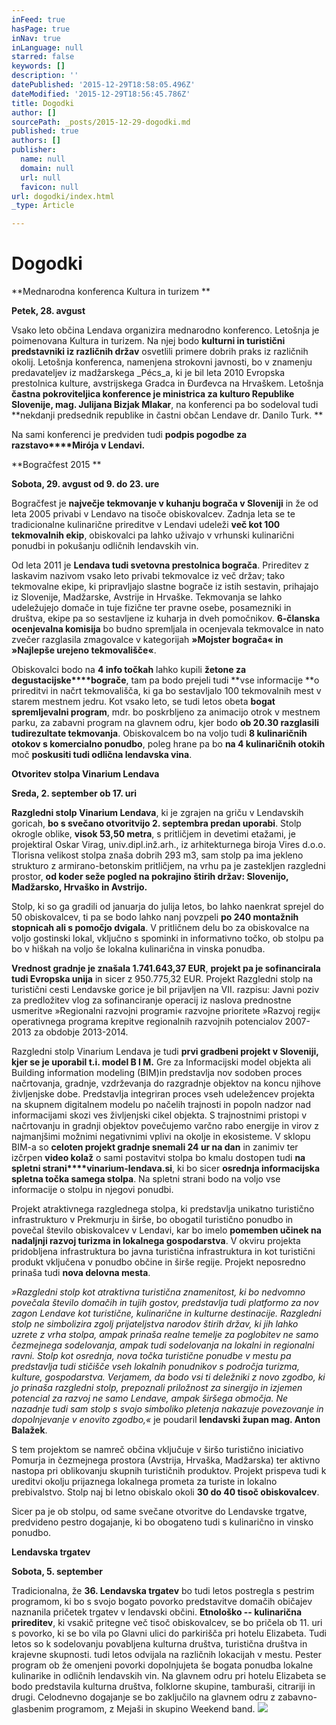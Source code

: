 ```yaml
---
inFeed: true
hasPage: true
inNav: true
inLanguage: null
starred: false
keywords: []
description: ''
datePublished: '2015-12-29T18:58:05.496Z'
dateModified: '2015-12-29T18:56:45.786Z'
title: Dogodki
author: []
sourcePath: _posts/2015-12-29-dogodki.md
published: true
authors: []
publisher:
  name: null
  domain: null
  url: null
  favicon: null
url: dogodki/index.html
_type: Article

---
```

# Dogodki

**Mednarodna konferenca Kultura in turizem **

**Petek, 28\. avgust**

Vsako leto občina Lendava organizira mednarodno konferenco. Letošnja je poimenovana Kultura in turizem. Na njej bodo **kulturni in turistični predstavniki iz različnih držav**
osvetlili primere dobrih praks iz različnih okolij. Letošnja 
konferenca, namenjena strokovni javnosti, bo v znamenju predavateljev iz
madžarskega _Pécs_a, ki je bil leta 2010 Evropska prestolnica kulture, avstrijskega Gradca in Đurđevca na Hrvaškem. Letošnja **častna pokroviteljica konference je ministrica za kulturo Republike Slovenije, mag. Julijana Bizjak Mlakar**, na konferenci pa bo sodeloval tudi **nekdanji predsednik republike in častni občan Lendave dr. Danilo Turk. **

Na sami konferenci je predviden tudi **podpis pogodbe za razstavo****Mirója v Lendavi.**

**Bogračfest 2015 **

**Sobota, 29\. avgust od 9\. do 23\. ure**

Bogračfest je **največje tekmovanje v kuhanju bograča v Sloveniji**
in že od leta 2005 privabi v Lendavo na tisoče obiskovalcev. Zadnja 
leta se te tradicionalne kulinarične prireditve v Lendavi udeleži **več kot 100 tekmovalnih ekip**, obiskovalci pa lahko uživajo v vrhunski kulinarični ponudbi in pokušanju odličnih lendavskih vin.

Od leta 2011 je **Lendava tudi svetovna prestolnica bograča**.
Prireditev z laskavim nazivom vsako leto privabi tekmovalce iz več 
držav; tako tekmovalne ekipe, ki pripravljajo slastne bograče iz istih 
sestavin, prihajajo iz Slovenije, Madžarske, Avstrije in Hrvaške. 
Tekmovanja se lahko udeležujejo domače in tuje fizične ter pravne osebe,
posamezniki in društva, ekipe pa so sestavljene iz kuharja in dveh 
pomočnikov. **6-članska ocenjevalna komisija** bo budno spremljala in ocenjevala tekmovalce in nato zvečer razglasila zmagovalce v kategorijah **»Mojster bograča« in »Najlepše urejeno tekmovališče«**.

Obiskovalci bodo na **4 info točkah** lahko kupili **žetone za degustacijske****bograče**, tam pa bodo prejeli tudi **vse informacije **o
prireditvi in načrt tekmovališča, ki ga bo sestavljalo 100 tekmovalnih 
mest v starem mestnem jedru. Kot vsako leto, se tudi letos obeta **bogat spremljevalni program**, mdr. bo poskrbljeno za animacijo otrok v mestnem parku, za zabavni program na glavnem odru, kjer bodo **ob 20.30 razglasili **tudi**rezultate tekmovanja**. Obiskovalcem bo na voljo tudi **8 kulinaričnih otokov s komercialno ponudbo**, poleg hrane pa bo **na 4 kulinaričnih otokih** moč **poskusiti tudi odlična lendavska vina**.

**Otvoritev stolpa Vinarium Lendava**

**Sreda, 2\. september ob 17\. uri**

**Razgledni stolp Vinarium Lendava**, ki je zgrajen na griču v Lendavskih goricah, **bo s svečano otvoritvijo 2\. septembra predan uporabi**. Stolp okrogle oblike, **visok 53,50 metra**,
s pritličjem in devetimi etažami, je projektiral Oskar Virag, 
univ.dipl.inž.arh., iz arhitekturnega biroja Vires d.o.o. Tlorisna 
velikost stolpa znaša dobrih 293 m3, sam stolp pa ima jekleno strukturo z
armirano-betonskim pritličjem, na vrhu pa je zastekljen razgledni 
prostor, **od koder seže pogled na pokrajino štirih držav: Slovenijo, Madžarsko, Hrvaško in Avstrijo.**

Stolp, ki so ga gradili od januarja do julija letos, bo lahko 
naenkrat sprejel do 50 obiskovalcev, ti pa se bodo lahko nanj povzpeli **po 240 montažnih stopnicah ali s pomočjo dvigala**.
V pritličnem delu bo za obiskovalce na voljo gostinski lokal, vključno s
spominki in informativno točko, ob stolpu pa bo v hiškah na voljo še 
lokalna kulinarična in vinska ponudba.

**Vrednost gradnje je znašala 1.741.643,37 EUR**, **projekt pa je sofinancirala tudi Evropska unija**
in sicer z 950.775,32 EUR. Projekt Razgledni stolp na turistični cesti 
Lendavske gorice je bil prijavljen na VII. razpisu: Javni poziv za 
predložitev vlog za sofinanciranje operacij iz naslova prednostne 
usmeritve »Regionalni razvojni programi« razvojne prioritete »Razvoj 
regij« operativnega programa krepitve regionalnih razvojnih potencialov 
2007-2013 za obdobje 2013-2014\.

Razgledni stolp Vinarium Lendava je tudi **prvi gradbeni projekt v Sloveniji, kjer se je uporabil t.i. model B I M.**
Gre za Informacijski model objekta ali Building information modeling 
(BIM)in  predstavlja nov sodoben proces načrtovanja, gradnje, 
vzdrževanja do razgradnje objektov na koncu njihove življenjske dobe. 
Predstavlja integriran proces vseh udeležencev projekta na skupnem 
digitalnem modelu po načelih trajnosti in popoln nadzor nad 
informacijami skozi ves življenjski cikel objekta. S trajnostnimi 
pristopi v načrtovanju in gradnji objektov povečujemo varčno rabo 
energije in virov z najmanjšimi možnimi negativnimi vplivi na okolje in 
ekosisteme. V sklopu BIM-a so **celoten projekt gradnje snemali 24 ur na dan** in zanimiv ter izčrpen **video kolaž** o sami postavitvi stolpa bo kmalu dostopen tudi **na spletni strani****vinarium-lendava.si**, ki bo sicer **osrednja informacijska spletna točka samega stolpa**. Na spletni strani bodo na voljo vse informacije o stolpu in njegovi ponudbi.

Projekt atraktivnega razglednega stolpa, ki predstavlja unikatno 
turistično infrastrukturo v Prekmurju in širše, bo obogatil turistično 
ponudbo in povečal število obiskovalcev v Lendavi, kar bo imelo **pomemben učinek na nadaljnji razvoj turizma in lokalnega gospodarstva**.
V okviru projekta pridobljena infrastruktura bo javna turistična 
infrastruktura in kot turistični produkt vključena v ponudbo občine in 
širše regije. Projekt neposredno prinaša tudi **nova delovna mesta**.

_»Razgledni stolp kot atraktivna turistična znamenitost, ki bo 
nedvomno povečala število domačih in tujih gostov, predstavlja tudi 
platformo za nov zagon Lendave kot turistične, kulinarične in kulturne 
destinacije. Razgledni stolp ne simbolizira zgolj prijateljstva narodov 
štirih držav, ki jih lahko uzrete z vrha stolpa, ampak prinaša realne 
temelje za poglobitev ne samo čezmejnega sodelovanja, ampak  tudi 
sodelovanja na lokalni in regionalni ravni. Stolp kot osrednja, nova 
točka turistične ponudbe v mestu pa predstavlja tudi stičišče vseh 
lokalnih ponudnikov s področja turizma, kulture, gospodarstva. Verjamem,
da bodo vsi ti deležniki z novo zgodbo, ki jo prinaša razgledni stolp, 
prepoznali priložnost za sinergijo in izjemen potencial za razvoj ne 
samo Lendave, ampak širšega območja. Ne nazadnje tudi sam stolp s svojo 
simboliko pletenja nakazuje povezovanje in dopolnjevanje v enovito 
zgodbo,«_ je poudaril **lendavski župan mag. Anton Balažek**.

S tem projektom se namreč občina vključuje v širšo turistično 
iniciativo Pomurja in čezmejnega prostora (Avstrija, Hrvaška, Madžarska)
ter aktivno nastopa pri oblikovanju skupnih turističnih produktov. 
Projekt prispeva tudi k ureditvi okolju prijaznega lokalnega prometa za 
turiste in lokalno prebivalstvo. Stolp naj bi letno obiskalo okoli **30 do 40 tisoč obiskovalcev**.

Sicer pa je ob stolpu, od same svečane otvoritve do Lendavske 
trgatve, predvideno pestro dogajanje, ki bo obogateno tudi s kulinarično
in vinsko ponudbo.

**Lendavska trgatev**

**Sobota, 5\. september**

Tradicionalna, že **36\. Lendavska trgatev** bo tudi 
letos postregla s pestrim programom, ki bo s svojo bogato povorko 
predstavitve domačih običajev naznanila pričetek trgatev v lendavski 
občini.   **Etnološko -- kulinarična prireditev**, ki vsakič
pritegne več tisoč obiskovalcev, se bo pričela ob 11\. uri s povorko, ki
se bo vila po Glavni ulici do parkirišča pri hotelu Elizabeta. Tudi 
letos so k sodelovanju povabljena kulturna društva, turistična društva 
in krajevne skupnosti. tudi letos odvijala na različnih lokacijah v 
mestu. Pester program ob že omenjeni povorki dopolnjujeta še bogata 
ponudba lokalne kulinarike in odličnih lendavskih vin. Na glavnem odru 
pri hotelu Elizabeta se bodo predstavila kulturna društva, folklorne 
skupine, tamburaši, citrariji in drugi. Celodnevno dogajanje se bo 
zaključilo na glavnem odru z zabavno-glasbenim programom, z Mejaši in 
skupino Weekend band.
![](https://the-grid-user-content.s3-us-west-2.amazonaws.com/7103a7b8-cc73-4187-b1bf-d03d892581a8.jpg)